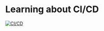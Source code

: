 # Learning about CI/CD

[![CI/CD](https://github.com/HeikkiKantanen/CICD/actions/workflows/main.yml/badge.svg)](https://github.com/HeikkiKantanen/CICD/actions/workflows/main.yml)
